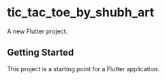 # tic_tac_toe_by_shubh_art

A new Flutter project.



## Getting Started

This project is a starting point for a Flutter application.


